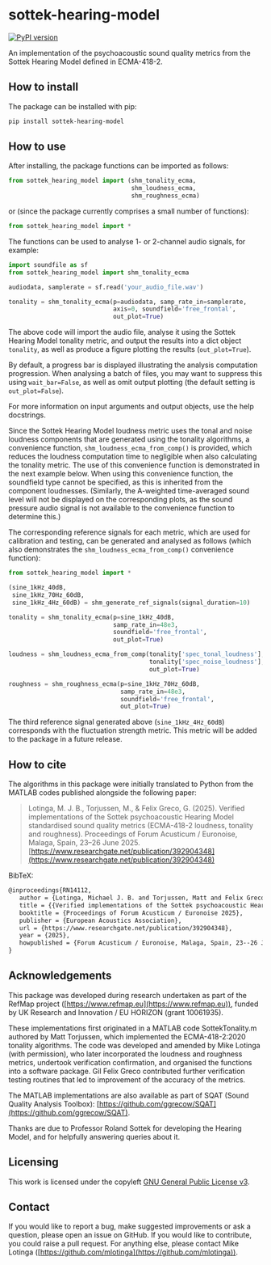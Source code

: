 # sottek-hearing-model
[![PyPI version](https://img.shields.io/pypi/v/sottek-hearing-model.svg)](https://pypi.org/project/sottek-hearing-model)

An implementation of the psychoacoustic sound quality metrics from the Sottek Hearing Model defined in ECMA-418-2.

## How to install
The package can be installed with pip:

```bash
pip install sottek-hearing-model
```

## How to use
After installing, the package functions can be imported as follows:

```python
from sottek_hearing_model import (shm_tonality_ecma,
                                  shm_loudness_ecma,
                                  shm_roughness_ecma)
```

or (since the package currently comprises a small number of functions):

```python
from sottek_hearing_model import *
```

The functions can be used to analyse 1- or 2-channel audio signals, for example:

```python
import soundfile as sf
from sottek_hearing_model import shm_tonality_ecma

audiodata, samplerate = sf.read('your_audio_file.wav')

tonality = shm_tonality_ecma(p=audiodata, samp_rate_in=samplerate,
                             axis=0, soundfield='free_frontal',
                             out_plot=True)
```

The above code will import the audio file, analyse it using the Sottek Hearing Model tonality metric, and output the results into a dict object `tonality`, as well as produce a figure plotting the results (`out_plot=True`).

By default, a progress bar is displayed illustrating the analysis computation progression. When analysing a batch of files, you may want to suppress this using `wait_bar=False`, as well as omit output plotting (the default setting is `out_plot=False`).

For more information on input arguments and output objects, use the help docstrings.

Since the Sottek Hearing Model loudness metric uses the tonal and noise loudness components that are generated using the tonality algorithms, a convenience function, `shm_loudness_ecma_from_comp()` is provided, which reduces the loudness computation time to negligible when also calculating the tonality metric. The use of this convenience function is demonstrated in the next example below. When using this convenience function, the soundfield type cannot be specified, as this is inherited from the component loudnesses. (Similarly, the A-weighted time-averaged sound level will not be displayed on the corresponding plots, as the sound pressure audio signal is not available to the convenience function to determine this.)

The corresponding reference signals for each metric, which are used for calibration and testing, can be generated and analysed as follows (which also demonstrates the `shm_loudness_ecma_from_comp()` convenience function):

```python
from sottek_hearing_model import *

(sine_1kHz_40dB,
 sine_1kHz_70Hz_60dB,
 sine_1kHz_4Hz_60dB) = shm_generate_ref_signals(signal_duration=10)

tonality = shm_tonality_ecma(p=sine_1kHz_40dB,
                             samp_rate_in=48e3,
                             soundfield='free_frontal',
                             out_plot=True)

loudness = shm_loudness_ecma_from_comp(tonality['spec_tonal_loudness'],
                                       tonality['spec_noise_loudness'],
                                       out_plot=True)

roughness = shm_roughness_ecma(p=sine_1kHz_70Hz_60dB,
                               samp_rate_in=48e3,
                               soundfield='free_frontal',
                               out_plot=True)
```

The third reference signal generated above (`sine_1kHz_4Hz_60dB`) corresponds with the fluctuation strength metric. This metric will be added to the package in a future release.

## How to cite
The algorithms in this package were initially translated to Python from the MATLAB codes published alongside the following paper: 

> Lotinga, M. J. B., Torjussen, M., & Felix Greco, G. (2025). Verified implementations of the Sottek psychoacoustic Hearing Model standardised sound quality metrics (ECMA-418-2 loudness, tonality and roughness). Proceedings of Forum Acusticum / Euronoise, Malaga, Spain, 23–26 June 2025. [https://www.researchgate.net/publication/392904348](https://www.researchgate.net/publication/392904348)



BibTeX:
```tex
@inproceedings{RN14112,
   author = {Lotinga, Michael J. B. and Torjussen, Matt and Felix Greco, G.},
   title = {{Verified implementations of the Sottek psychoacoustic Hearing Model standardised sound quality metrics (ECMA-418-2 loudness, tonality and roughness)}},
   booktitle = {Proceedings of Forum Acusticum / Euronoise 2025},
   publisher = {European Acoustics Association},
   url = {https://www.researchgate.net/publication/392904348},
   year = {2025},
   howpublished = {Forum Acusticum / Euronoise, Malaga, Spain, 23--26 June 2025}
}
```

<!---
Bibtex:
```
@inproceedings{RN14112,
   author = {Lotinga, Michael J. B. and Torjussen, Matt and Felix Greco, G.},
   title = {Verified implementations of the Sottek psychoacoustic Hearing Model standardised sound quality metrics (ECMA-418-2 loudness, tonality and roughness)},
   booktitle = {Proceedings of Forum Acusticum 2025},
   publisher = {European Acoustics Association},
   url = {https://www.researchgate.net/publication/392904348},
   year = {2025},
   howpublished = {Forum Acusticum / Euronoise, Malaga, Spain, 23–26 June 2025}
}
```
--->

## Acknowledgements
This package was developed during research undertaken as part of the RefMap project ([https://www.refmap.eu](https://www.refmap.eu)), funded by UK Research and Innovation / EU HORIZON (grant 10061935).

These implementations first originated in a MATLAB code SottekTonality.m authored by Matt Torjussen, which implemented the ECMA-418-2:2020 tonality algorithms. The code was developed and amended by Mike Lotinga (with permission), who later incorporated the loudness and roughness metrics, undertook verification confirmation, and organised the functions into a software package. Gil Felix Greco contributed further verification testing routines that led to improvement of the accuracy of the metrics.

The MATLAB implementations are also available as part of SQAT (Sound Quality Analysis Toolbox): [https://github.com/ggrecow/SQAT](https://github.com/ggrecow/SQAT).

Thanks are due to Professor Roland Sottek for developing the Hearing Model, and for helpfully answering queries about it. 

## Licensing
This work is licensed under the copyleft [GNU General Public License v3](https://www.gnu.org/licenses/gpl-3.0.en.html).

## Contact
If you would like to report a bug, make suggested improvements or ask a question, please open an issue on GitHub. If you would like to contribute, you could raise a pull request. For anything else, please contact Mike Lotinga ([https://github.com/mlotinga](https://github.com/mlotinga)).
